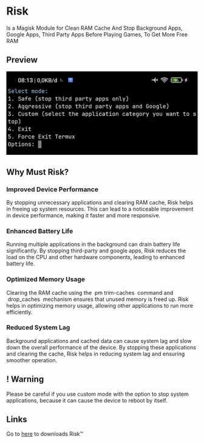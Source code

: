 # Risk

Is a Magisk Module for Clean RAM Cache And Stop Background Apps, Google Apps, Third Party Apps Before Playing Games, To Get More Free RAM

## Preview

![screenshot](https://raw.githubusercontent.com/rakarmp/Risk/main/screenshot/img.jpg)

## Why Must Risk?

### Improved Device Performance

By stopping unnecessary applications and clearing RAM cache, Risk helps in freeing up system resources. This can lead to a noticeable improvement in device performance, making it faster and more responsive.

### Enhanced Battery Life

Running multiple applications in the background can drain battery life significantly. By stopping third-party and google apps, Risk reduces the load on the CPU and other hardware components, leading to enhanced battery life.

### Optimized Memory Usage

Clearing the RAM cache using the  pm trim-caches  command and  drop_caches  mechanism ensures that unused memory is freed up. Risk helps in optimizing memory usage, allowing other applications to run more efficiently.

### Reduced System Lag

Background applications and cached data can cause system lag and slow down the overall performance of the device. By stopping these applications and clearing the cache, Risk helps in reducing system lag and ensuring smoother operation.

## ! Warning

Please be careful if you use custom mode with the option to stop system applications, because it can cause the device to reboot by itself.

## Links

Go to [here](https://t.me/rexxCloud/1179) to downloads Risk™